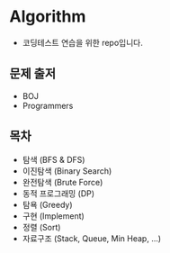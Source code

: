 # Algorithm
- 코딩테스트 연습을 위한 repo입니다.
## 문제 출저
- BOJ
- Programmers

## 목차
- 탐색 (BFS & DFS)
- 이진탐색 (Binary Search)
- 완전탐색 (Brute Force)
- 동적 프로그래밍 (DP)
- 탐욕 (Greedy)
- 구현 (Implement)
- 정렬 (Sort)
- 자료구조
(Stack, Queue, Min Heap, ...)